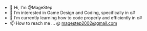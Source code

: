 - 👋 Hi, I’m @MageStep
- 👀 I’m interested in Game Design and Coding, specifically in c#
- 🌱 I’m currently learning how to code properly and efficiently in c#
- 📫 How to reach me ... @ magestep2002@gmail.com

<!---
MageStep/MageStep is a ✨ special ✨ repository because its `README.md` (this file) appears on your GitHub profile.
You can click the Preview link to take a look at your changes.
--->
